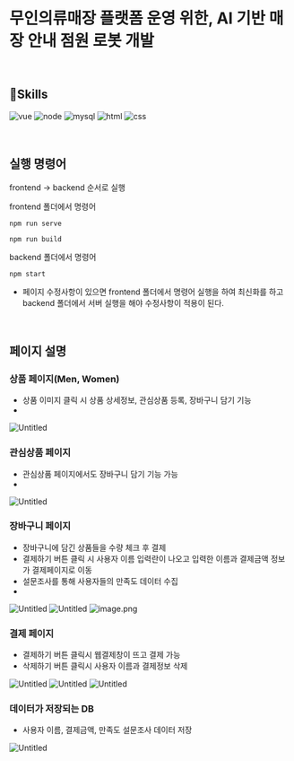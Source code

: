 # 무인의류매장 플랫폼 운영 위한, AI 기반 매장 안내 점원 로봇 개발

<br>


## 🚀Skills

![vue](https://img.shields.io/badge/Vue.js-35495E?style=for-the-badge&logo=vue.js&logoColor=4FC08D) ![node](https://img.shields.io/badge/Node.js-43853D?style=for-the-badge&logo=node.js&logoColor=white) ![mysql](https://img.shields.io/badge/MySQL-00000F?style=for-the-badge&logo=mysql&logoColor=white) ![html](https://img.shields.io/badge/HTML-239120?style=for-the-badge&logo=html5&logoColor=white) ![css](https://img.shields.io/badge/CSS-239120?&style=for-the-badge&logo=css3&logoColor=white)


<br>

## 실행 명령어

frontend -> backend 순서로 실행

frontend 폴더에서 명령어

```
npm run serve

npm run build
```

backend 폴더에서 명령어

```
npm start
```

* 페이지 수정사항이 있으면 frontend 폴더에서 명령어 실행을 하여 최신화를 하고 backend 폴더에서 서버 실행을 해야 수정사항이 적용이 된다.

<br> 

## 페이지 설명

### 상품 페이지(Men, Women)
  - 상품 이미지 클릭 시 상품 상세정보, 관심상품 등록, 장바구니 담기 기능
  - 
![Untitled](https://prod-files-secure.s3.us-west-2.amazonaws.com/3c51bc57-21b9-42ec-af9a-5d1eaf3eee88/57690781-54f4-4116-b1ca-4d0c4c964a05/Untitled.png)

### 관심상품 페이지
  - 관심상품 페이지에서도 장바구니 담기 기능 가능
  - 
![Untitled](https://prod-files-secure.s3.us-west-2.amazonaws.com/3c51bc57-21b9-42ec-af9a-5d1eaf3eee88/eb0b7d4e-c3db-4de5-9a72-532810a6405c/Untitled.png)

### 장바구니 페이지
  - 장바구니에 담긴 상품들을 수량 체크 후 결제
  - 결제하기 버튼 클릭 시 사용자 이름 입력란이 나오고 입력한 이름과 결제금액 정보가 결제페이지로 이동
  - 설문조사를 통해 사용자들의 만족도 데이터 수집
  - 
![Untitled](https://prod-files-secure.s3.us-west-2.amazonaws.com/3c51bc57-21b9-42ec-af9a-5d1eaf3eee88/6df98240-fcbc-4c8f-9fcc-c1e768754ab7/Untitled.png)
![Untitled](https://prod-files-secure.s3.us-west-2.amazonaws.com/3c51bc57-21b9-42ec-af9a-5d1eaf3eee88/f3bdc2e8-548a-4f77-a6b6-b664f9ee3946/Untitled.png)
![image.png](https://prod-files-secure.s3.us-west-2.amazonaws.com/3c51bc57-21b9-42ec-af9a-5d1eaf3eee88/72431279-3291-4e68-b8bf-0cad73558759/image.png)

### 결제 페이지
  - 결제하기 버튼 클릭시 웹결제창이 뜨고 결제 가능
  - 삭제하기 버튼 클릭시 사용자 이름과 결제정보 삭제

![Untitled](https://prod-files-secure.s3.us-west-2.amazonaws.com/3c51bc57-21b9-42ec-af9a-5d1eaf3eee88/3d345383-eadf-4475-9149-de4142a0eeea/Untitled.png)
![Untitled](https://prod-files-secure.s3.us-west-2.amazonaws.com/3c51bc57-21b9-42ec-af9a-5d1eaf3eee88/5d3d268e-b9e1-4539-807e-708444b9e241/Untitled.png)
![Untitled](https://prod-files-secure.s3.us-west-2.amazonaws.com/3c51bc57-21b9-42ec-af9a-5d1eaf3eee88/0373acf9-bca6-4b23-8d4f-974fb1ec888e/Untitled.png)

### 데이터가 저장되는 DB
  - 사용자 이름, 결제금액, 만족도 설문조사 데이터 저장

![Untitled](https://prod-files-secure.s3.us-west-2.amazonaws.com/3c51bc57-21b9-42ec-af9a-5d1eaf3eee88/4dfd5feb-8e87-4455-bf04-3a370ba5f2b0/Untitled.png)
